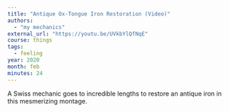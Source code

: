 ```yaml
---
title: "Antique Ox-Tongue Iron Restoration (Video)"
authors:
  - "my mechanics"
external_url: "https://youtu.be/UVkbYlQfNqE"
course: things
tags:
  - feeling
year: 2020
month: feb
minutes: 24
---
```


A Swiss mechanic goes to incredible lengths to restore an antique iron in this mesmerizing montage.
